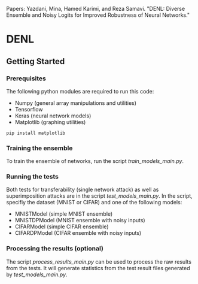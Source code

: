 Papers: 
Yazdani, Mina, Hamed Karimi, and Reza Samavi. "DENL: Diverse Ensemble and Noisy Logits for Improved Robustness of Neural Networks." 

# DENL

## Getting Started


### Prerequisites
The following python modules are required to run this code:
- Numpy (general array manipulations and utilities)
- Tensorflow 
- Keras (neural network models)
- Matplotlib (graphing utilities)
```
pip install matplotlib
```
### Training the ensemble
To train the ensemble of networks, run the script _train_models_main.py_.

### Running the tests
Both tests for transferability (single network attack) as well as superimposition attacks are in the script _test_models_main.py_. In the script, specifiy the dataset (MNIST or CIFAR) and one of the following models:
- MNISTModel (simple MNIST ensemble)
- MNISTDPModel (MNIST ensemble with noisy inputs)
- CIFARModel (simple CIFAR ensemble)
- CIFARDPModel (CIFAR ensemble with noisy inputs)

### Processing the results (optional)
The script _process_results_main.py_ can be used to process the raw results from the tests. It will generate statistics from the test result files generated by _test_models_main.py_.


